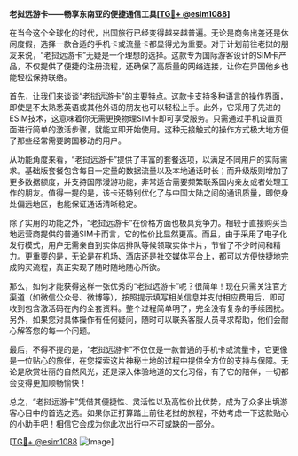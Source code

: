 **老挝远游卡——畅享东南亚的便捷通信工具[[TG💪+ @esim1088](https://t.me/s/esim1088)]**

在当今这个全球化的时代，出国旅行已经变得越来越普遍。无论是商务出差还是休闲度假，选择一款合适的手机卡或流量卡都显得尤为重要。对于计划前往老挝的朋友来说，“老挝远游卡”无疑是一个理想的选择。这款专为国际游客设计的SIM卡产品，不仅提供了便捷的注册流程，还确保了高质量的网络连接，让你在异国他乡也能轻松保持联络。

首先，让我们来谈谈“老挝远游卡”的主要特点。这款卡支持多种语言的操作界面，即使是不太熟悉英语或其他外语的朋友也可以轻松上手。此外，它采用了先进的ESIM技术，这意味着你无需更换物理SIM卡即可享受服务。只需通过手机设置页面进行简单的激活步骤，就能立即开始使用。这种无接触式的操作方式极大地方便了那些经常需要跨国移动的用户。

从功能角度来看，“老挝远游卡”提供了丰富的套餐选项，以满足不同用户的实际需求。基础版套餐包含每日一定量的数据流量以及本地通话时长；而升级版则增加了更多数据额度，并支持国际漫游功能，非常适合需要频繁联系国内亲友或者处理工作的朋友。值得一提的是，该卡还特别优化了与中国大陆之间的通讯质量，即使身处偏远地区，也能保证通话清晰稳定。

除了实用的功能之外，“老挝远游卡”在价格方面也极具竞争力。相较于直接购买当地运营商提供的普通SIM卡而言，它的性价比显然更高。而且，由于采用了电子化发行模式，用户无需亲自到实体店排队等候领取实体卡片，节省了不少时间和精力。更重要的是，无论是在机场、酒店还是社交媒体平台上，都可以方便快捷地完成购买流程，真正实现了随时随地随心所欲。

那么，如何才能获得这样一张优秀的“老挝远游卡”呢？很简单！现在只需关注官方渠道（如微信公众号、微博等），按照提示填写相关信息并支付相应费用后，即可收到包含激活码在内的全套资料。整个过程简单明了，完全没有复杂的手续困扰。另外，如果您对具体操作有任何疑问，随时可以联系客服人员寻求帮助，他们会耐心解答您的每一个问题。

最后，不得不提的是，“老挝远游卡”不仅仅是一款普通的手机卡或流量卡，它更像是一位贴心的旅伴，在您探索这片神秘土地的过程中提供全方位的支持与保障。无论是欣赏壮丽的自然风光，还是深入体验地道的文化习俗，有了它的陪伴，一切都会变得更加顺畅愉快！

总之，“老挝远游卡”凭借其便捷性、灵活性以及高性价比优势，成为了众多出境游客心目中的首选之选。如果你正打算踏上前往老挝的旅程，不妨考虑一下这款贴心的小助手吧！相信它会成为你此次出行中不可或缺的一部分。

[[TG💪+ @esim1088](https://t.me/s/esim1088) ![Image](https://i.postimg.cc/4NQfJmqS/Snipaste-2025-05-13-00-14-12.png)]